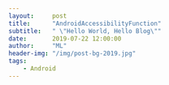 ```yaml
---
layout:     post
title:      "AndroidAccessibilityFunction"
subtitle:   " \"Hello World, Hello Blog\""
date:       2019-07-22 12:00:00
author:     "ML"
header-img: "/img/post-bg-2019.jpg"
tags:
    - Android
---
```


# 
